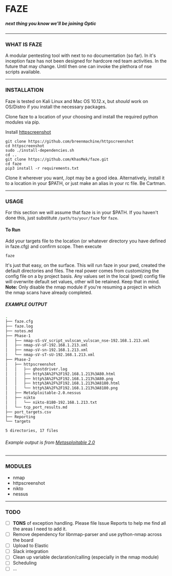 # FAZE

##### next thing you know we'll be joining Optic

---

### WHAT IS FAZE

A modular pentesting tool with next to no documentation (so far). In it's inception faze has not been designed for hardcore red team activities. In the future that may change. Until then one can invoke the plethora of nse scripts available. 

---
### INSTALLATION

Faze is tested on Kali Linux and Mac OS 10.12.x, but _should_ work on OS/Distro if you install the necessary packages.

Clone faze to a location of your choosing and install the required python modules via pip.

Install [httpscreenshot](https://github.com/breenmachine/httpscreenshot)

```shell
git clone https://github.com/breenmachine/httpscreenshot
cd httpscreenshot
sudo ./install-dependencies.sh
cd ..
git clone https://github.com/KhasMek/faze.git
cd faze
pip3 install -r requirements.txt
```

Clone it wherever you want, /opt may be a good idea. Alternatively, install it to a location in your $PATH, or just make an alias in your rc file. Be Cartman.

---
### USAGE

For this section we will assume that faze is in your $PATH. If you haven't done this, just substitute `/path/to/your/faze` for `faze`.


#### To Run
Add your targets file to the location (or whatever directory you have defined in faze.cfg) and confirm scope. Then execute
```
faze
```

It's just that easy, on the surface. This will run faze in your pwd, created the default directories and files. The real power comes from customizing the config file on a by project basis. Any values set in the local (pwd) config file will overwrite default set values, other will be retained. Keep that in mind. **Note:** Only disable the nmap module if you're resuming a project in which the nmap scans have already completed.

##### EXAMPLE OUTPUT
```bash
.
├── faze.cfg
├── faze.log
├── notes.md
├── Phase-1
│   ├── nmap-sS-sV_script_vulscan_vulscan_nse-192.168.1.213.xml
│   ├── nmap-sV-sF-192.168.1.213.xml
│   ├── nmap-sV-sn-192.168.1.213.xml
│   └── nmap-sV-sT-sU-192.168.1.213.xml
├── Phase-2
│   ├── httpscreenshot
│   │   ├── ghostdriver.log
│   │   ├── http%3A%2F%2F192.168.1.213%3A80.html
│   │   ├── http%3A%2F%2F192.168.1.213%3A80.png
│   │   ├── http%3A%2F%2F192.168.1.213%3A8180.html
│   │   └── http%3A%2F%2F192.168.1.213%3A8180.png
│   ├── MetaSploitable-2.0.nessus
│   ├── nikto
│   │   └── nikto-8180-192.168.1.213.txt
│   └── tcp_port_results.md
├── port_targets.csv
├── Reporting
└── targets

5 directories, 17 files
```
###### *Example output is from [Metasploitable 2.0](https://sourceforge.net/projects/metasploitable/files/Metasploitable2/)*

---

### MODULES
- nmap
- httpscreenshot
- nikto
- nessus

---

### TODO

- [ ] **TONS** of exception handling. Please file Issue Reports to help me find all the areas I need to add it.
- [ ] Remove dependency for libnmap-parser and use python-nmap across the board
- [ ] Upload to Elastic
- [ ] Slack integration
- [ ] Clean up variable declaration/calling (especially in the nmap module)
- [ ] Scheduling
- [ ] ...
